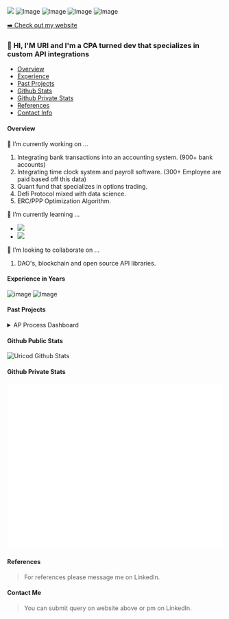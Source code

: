 <a href="https://www.linkedin.com/in/urinussbaum/"><img src="https://img.shields.io/badge/linkedin-%230077B5.svg?&style=for-the-badge&logo=linkedin&logoColor=white" height=28></a>
![Image](https://img.shields.io/badge/Microsoft_Excel-217346?style=for-the-badge&logo=microsoft-excel&logoColor=white)
![Image](https://img.shields.io/badge/Python-FFD43B?style=for-the-badge&logo=python&logoColor=darkgreen)
![Image](https://img.shields.io/badge/Pandas-2C2D72?style=for-the-badge&logo=pandas&logoColor=white)
![Image](https://img.shields.io/badge/PyTorch-EE4C2C?style=for-the-badge&logo=PyTorch&logoColor=white)


<p><a href="https://www.automationconslt.com">➡️ Check out my website</a></p>

### 👋 **HI, I'M URI and I'm a CPA turned dev that specializes in custom API integrations**
- [Overview](#overview)
- [Experience](#experience-in-years)
- [Past Projects](#past-projects)
- [Github Stats](#github-public-stats)
- [Github Private Stats](#github-private-stats)
- [References](#references)
- [Contact Info](#contact-me)

#### **Overview**
🔭 I’m currently working on ...

 1. Integrating bank transactions into an accounting system. (900+ bank accounts)
 1. Integrating time clock system and payroll software. (300+ Employee are paid based off this data)
 1. Quant fund that specializes in options trading.
 1. Defi Protocol mixed with data science. 
 1. ERC/PPP Optimization Algorithm.

🌱 I’m currently learning ...
- <img src="https://img.shields.io/badge/Solidity-e6e6e6?style=for-the-badge&logo=solidity&logoColor=black" height=20/>
- <img src="https://img.shields.io/badge/TypeScript-007ACC?style=for-the-badge&logo=typescript&logoColor=white" height=20/>

👯 I’m looking to collaborate on ...
1. DAO's, blockchain and open source API libraries.

#### **Experience in Years**
![image](https://img.shields.io/badge/Python-5-green)
![Image](https://img.shields.io/badge/VBA-6-orange)

#### **Past Projects**
<details>
 <summary>AP Process Dashboard</summary>

<img src="assets/BI Demo 2.PNG" height=300/>

</details>

#### **Github Public Stats**
![Uricod Github Stats](https://github-readme-stats.vercel.app/api?username=uricod&show_icons=true&theme=dracula&count_private=true&hide=issues,contribs&include_all_commits=true)

#### **Github Private Stats**
![Metrics](/github-metrics.svg)

#### **References**
>For references please message me on LinkedIn.

#### **Contact Me**
> You can submit query on website above or pm on LinkedIn.

